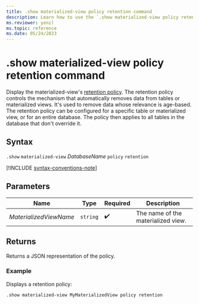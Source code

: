 ```yaml
---
title: .show materialized-view policy retention command
description: Learn how to use the `.show materialized-view policy retention` command to show the materialized view's retention policy.
ms.reviewer: yonil
ms.topic: reference
ms.date: 05/24/2023
---
```

# .show materialized-view policy retention command

Display the materialized-view's [retention policy](retention-policy.md). The retention policy controls the mechanism that automatically removes data from tables or materialized views. It's used to remove data whose relevance is age-based. The retention policy can be configured for a specific table or materialized view, or for an entire database. The policy then applies to all tables in the database that don't override it.

## Syntax

`.show` `materialized-view` *DatabaseName* `policy` `retention`

[!INCLUDE [syntax-conventions-note](../includes/syntax-conventions-note.md)]

## Parameters

|Name|Type|Required|Description|
|--|--|--|--|
|*MaterializedViewName*| `string` | :heavy_check_mark:|The name of the materialized view.|

## Returns

Returns a JSON representation of the policy.

### Example

Displays a retention policy:

```kusto
.show materialized-view MyMaterializedView policy retention 
```
